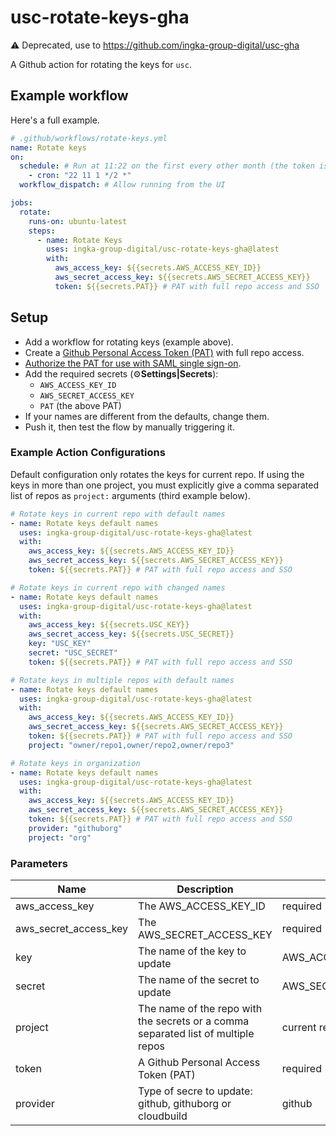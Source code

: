 # usc-rotate-keys-gha

:warning: Deprecated, use to https://github.com/ingka-group-digital/usc-gha

A Github action for rotating the keys for `usc`.

## Example workflow

Here's a full example.

```yaml
# .github/workflows/rotate-keys.yml
name: Rotate keys
on:
  schedule: # Run at 11:22 on the first every other month (the token is old after 90 days)
    - cron: "22 11 1 */2 *"
  workflow_dispatch: # Allow running from the UI

jobs:
  rotate:
    runs-on: ubuntu-latest
    steps:
      - name: Rotate Keys
        uses: ingka-group-digital/usc-rotate-keys-gha@latest
        with:
          aws_access_key: ${{secrets.AWS_ACCESS_KEY_ID}}
          aws_secret_access_key: ${{secrets.AWS_SECRET_ACCESS_KEY}}
          token: ${{secrets.PAT}} # PAT with full repo access and SSO
```

## Setup

- Add a workflow for rotating keys (example above).
- Create a [Github Personal Access Token (PAT)](https://github.com/settings/tokens) with full repo access.
- [Authorize the PAT for use with SAML single sign-on](https://docs.github.com/en/github/authenticating-to-github/authenticating-with-saml-single-sign-on/authorizing-a-personal-access-token-for-use-with-saml-single-sign-on).
- Add the required secrets (:gear:**Settings|Secrets**):
  - `AWS_ACCESS_KEY_ID`
  - `AWS_SECRET_ACCESS_KEY`
  - `PAT` (the above PAT)
- If your names are different from the defaults, change them.
- Push it, then test the flow by manually triggering it.

### Example Action Configurations

Default configuration only rotates the keys for current repo. If using
the keys in more than one project, you must explicitly give a comma separated
list of repos as `project:` arguments (third example below).

```yaml
# Rotate keys in current repo with default names
- name: Rotate keys default names
  uses: ingka-group-digital/usc-rotate-keys-gha@latest
  with:
    aws_access_key: ${{secrets.AWS_ACCESS_KEY_ID}}
    aws_secret_access_key: ${{secrets.AWS_SECRET_ACCESS_KEY}}
    token: ${{secrets.PAT}} # PAT with full repo access and SSO

# Rotate keys in current repo with changed names
- name: Rotate keys default names
  uses: ingka-group-digital/usc-rotate-keys-gha@latest
  with:
    aws_access_key: ${{secrets.USC_KEY}}
    aws_secret_access_key: ${{secrets.USC_SECRET}}
    key: "USC_KEY"
    secret: "USC_SECRET"
    token: ${{secrets.PAT}} # PAT with full repo access and SSO

# Rotate keys in multiple repos with default names
- name: Rotate keys default names
  uses: ingka-group-digital/usc-rotate-keys-gha@latest
  with:
    aws_access_key: ${{secrets.AWS_ACCESS_KEY_ID}}
    aws_secret_access_key: ${{secrets.AWS_SECRET_ACCESS_KEY}}
    token: ${{secrets.PAT}} # PAT with full repo access and SSO
    project: "owner/repo1,owner/repo2,owner/repo3"

# Rotate keys in organization
- name: Rotate keys default names
  uses: ingka-group-digital/usc-rotate-keys-gha@latest
  with:
    aws_access_key: ${{secrets.AWS_ACCESS_KEY_ID}}
    aws_secret_access_key: ${{secrets.AWS_SECRET_ACCESS_KEY}}
    token: ${{secrets.PAT}} # PAT with full repo access and SSO
    provider: "githuborg"
    project: "org"
```

### Parameters

| Name                  | Description                                                                       | Default               |
| --------------------- | --------------------------------------------------------------------------------- | --------------------- |
| aws_access_key        | The AWS_ACCESS_KEY_ID                                                             | required              |
| aws_secret_access_key | The AWS_SECRET_ACCESS_KEY                                                         | required              |
| key                   | The name of the key to update                                                     | AWS_ACCESS_KEY_ID     |
| secret                | The name of the secret to update                                                  | AWS_SECRET_ACCESS_KEY |
| project               | The name of the repo with the secrets or a comma separated list of multiple repos | current repo          |
| token                 | A Github Personal Access Token (PAT)                                              | required              |
| provider              | Type of secre to update: github, githuborg or cloudbuild                          | github                |
